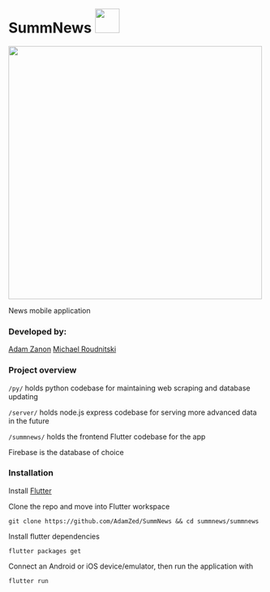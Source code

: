 # SummNews <img src="https://github.com/AdamZed/SummNews/raw/master/summnews/assets/icon/appicon.png" height="48">

<img src="https://he-s3.s3.amazonaws.com/media/sprint/yorku-hacks/team/446262/30718b6img_3411.png" height="500">

News mobile application

### Developed by:
[Adam Zanon](https://github.com/AdamZed)
[Michael Roudnitski](https://github.com/MichaelRoudnitski)

### Project overview
`/py/` holds python codebase for maintaining web scraping and database updating

`/server/` holds node.js express codebase for serving more advanced data in the future

`/summnews/` holds the frontend Flutter codebase for the app

Firebase is the database of choice

### Installation

Install [Flutter](https://flutter.io)

Clone the repo and move into Flutter workspace

`git clone https://github.com/AdamZed/SummNews && cd summnews/summnews`

Install flutter dependencies

`flutter packages get`

Connect an Android or iOS device/emulator, then run the application with

`flutter run`
